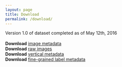 ```yaml
---
layout: page
title: Download
permalink: /download/
---
```

Version 1.0 of dataset completed as of May 12th, 2016<br><br>
<b>Download</b> <a href = "/placeholder.html">image metadata</a><br>
<b>Download</b> <a href = "/placeholder.html">raw images</a><br>
<b>Download</b> <a href = "/placeholder.html">vertical metadata</a><br>
<b>Download</b> <a href = "/placeholder.html">fine-grained label metadata</a><br>
<p></p>
<br><br>
<br><br>
